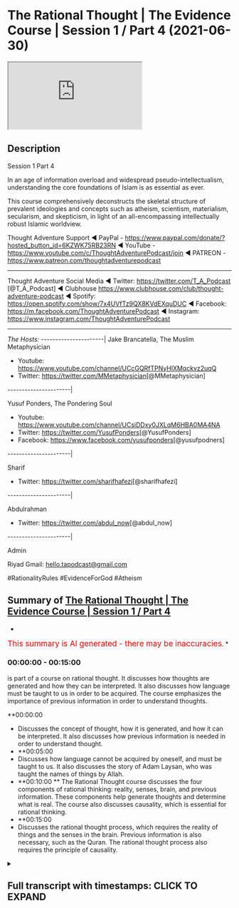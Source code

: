 # The Rational Thought | The Evidence Course | Session 1 / Part 4 (2021-06-30)

<iframe loading='lazy' allow='autoplay' src='https://www.youtube.com/embed/Nb7HHZDr5vU'></iframe>

## Description

Session 1 Part 4

In an age of information overload and widespread pseudo-intellectualism, understanding the core foundations of Islam is as essential as ever. 

This course comprehensively deconstructs the skeletal structure of prevalent ideologies and concepts such as atheism, scientism, materialism, secularism, and skepticism, in light of an all-encompassing intellectually robust Islamic worldview.

Thought Adventure Support
◄ PayPal - https://www.paypal.com/donate/?hosted_button_id=6KZWK75RB23RN 
◄ YouTube - https://www.youtube.com/c/ThoughtAdventurePodcast/join
◄ PATREON - https://www.patreon.com/thoughtadventurepodcast
____________________________________________________________________

Thought Adventure Social Media
◄ Twitter: https://twitter.com/T_A_Podcast​​ [@T_A_Podcast]
◄ Clubhouse https://www.clubhouse.com/club/thought-adventure-podcast
◄ Spotify: https://open.spotify.com/show/7x4UVfTz9QX8KVdEXquDUC
◄ Facebook: https://m.facebook.com/ThoughtAdventurePodcast
◄ Instagram: https://www.instagram.com/ThoughtAdventurePodcast​

----------------------------------------------------------------

*The Hosts:*
----------------------|
Jake Brancatella, The Muslim Metaphysician

- Youtube: https://www.youtube.com/channel/UCcGQRfTPNyHlXMqckvz2uqQ
- Twitter:  https://twitter.com/MMetaphysician​​ [@MMetaphysician]

----------------------|

Yusuf Ponders, The Pondering Soul

- Youtube: https://www.youtube.com/channel/UCsiDDxy0JXLqM6HBA0MA4NA
- Twitter: https://twitter.com/YusufPonders​​ [@YusufPonders]
- Facebook: https://www.facebook.com/yusufponders​ [@yusufpodners]

----------------------|

Sharif

- Twitter: https://twitter.com/sharifhafezi​​ [@sharifhafezi]

----------------------|

Abdulrahman

- Twitter: https://twitter.com/abdul_now​ [@abdul_now]

----------------------|

Admin

Riyad 
Gmail: hello.tapodcast@gmail.com

#RationalityRules #EvidenceForGod #Atheism

## Summary of [The Rational Thought | The Evidence Course | Session 1 / Part 4](https://www.youtube.com/watch?v=Nb7HHZDr5vU)


*

<span style="color:red; font-size:125%">This summary is AI generated - there may be inaccuracies</span>. [](/)*

### <a onclick="modifyYTiframeseektime(0)">00:00:00</a> - <a onclick="modifyYTiframeseektime(900)">00:15:00</a>


 is part of a course on rational thought. It discusses how thoughts are generated and how they can be interpreted. It also discusses how language must be taught to us in order to be acquired. The course emphasizes the importance of previous information in order to understand thoughts.

**<a onclick="modifyYTiframeseektime(0)">00:00:00</a>
* Discusses the concept of thought, how it is generated, and how it can be interpreted. It also discusses how previous information is needed in order to understand thought.
* **<a onclick="modifyYTiframeseektime(300)">00:05:00</a>
* Discusses how language cannot be acquired by oneself, and must be taught to us. It also discusses the story of Adam Laysan, who was taught the names of things by Allah.
* **<a onclick="modifyYTiframeseektime(600)">00:10:00</a>
** The Rational Thought course discusses the four components of rational thinking: reality, senses, brain, and previous information. These components help generate thoughts and determine what is real. The course also discusses causality, which is essential for rational thinking.
* **<a onclick="modifyYTiframeseektime(900)">00:15:00</a>
* Discusses the rational thought process, which requires the reality of things and the senses in the brain. Previous information is also necessary, such as the Quran. The rational thought process also requires the principle of causality.

<details><summary><h2>Full transcript with timestamps: CLICK TO EXPAND</h2></summary>

<a onclick="modifyYTiframeseektime('15')">0:00:15 so you're about to sit down and watch</a>
<a onclick="modifyYTiframeseektime('17')">0:00:17 this video</a>
<a onclick="modifyYTiframeseektime('18')">0:00:18 and suddenly somebody knocks on the door</a>
<a onclick="modifyYTiframeseektime('21')">0:00:21 would it be rational to say that there</a>
<a onclick="modifyYTiframeseektime('24')">0:00:24 is somebody behind the door</a>
<a onclick="modifyYTiframeseektime('26')">0:00:26 or rational to say that somebody or</a>
<a onclick="modifyYTiframeseektime('28')">0:00:28 something has caused that knocking</a>
<a onclick="modifyYTiframeseektime('31')">0:00:31 obviously yes it's a rational concept or</a>
<a onclick="modifyYTiframeseektime('33')">0:00:33 rational idea</a>
<a onclick="modifyYTiframeseektime('35')">0:00:35 that the door doesn't cause its own</a>
<a onclick="modifyYTiframeseektime('36')">0:00:36 knocking and therefore there must be</a>
<a onclick="modifyYTiframeseektime('38')">0:00:38 something that has caused the knocking</a>
<a onclick="modifyYTiframeseektime('40')">0:00:40 from a state of non-knocking so we</a>
<a onclick="modifyYTiframeseektime('43')">0:00:43 naturally asked that and we didn't</a>
<a onclick="modifyYTiframeseektime('44')">0:00:44 actually come to that conclusion</a>
<a onclick="modifyYTiframeseektime('46')">0:00:46 now imagine if somebody turned around</a>
<a onclick="modifyYTiframeseektime('47')">0:00:47 and said well the guy behind the door</a>
<a onclick="modifyYTiframeseektime('49')">0:00:49 has green eyes and i ask how do you know</a>
<a onclick="modifyYTiframeseektime('52')">0:00:52 he has green eyes</a>
<a onclick="modifyYTiframeseektime('53')">0:00:53 and he says well i can tell from the</a>
<a onclick="modifyYTiframeseektime('55')">0:00:55 knocking now does that make a rational</a>
<a onclick="modifyYTiframeseektime('57')">0:00:57 sense</a>
<a onclick="modifyYTiframeseektime('58')">0:00:58 would that be rationally justifiable</a>
<a onclick="modifyYTiframeseektime('61')">0:01:01 obviously</a>
<a onclick="modifyYTiframeseektime('62')">0:01:02 it's not rationally justifiable so</a>
<a onclick="modifyYTiframeseektime('65')">0:01:05 intuitively the reason why i give this</a>
<a onclick="modifyYTiframeseektime('67')">0:01:07 example because intuitively</a>
<a onclick="modifyYTiframeseektime('69')">0:01:09 we can understand that you know we can</a>
<a onclick="modifyYTiframeseektime('72')">0:01:12 identify what is rational and what is</a>
<a onclick="modifyYTiframeseektime('74')">0:01:14 irrational we have that sort of</a>
<a onclick="modifyYTiframeseektime('76')">0:01:16 intuitive knowledge regardless of that</a>
<a onclick="modifyYTiframeseektime('78')">0:01:18 but what we want to try and do today in</a>
<a onclick="modifyYTiframeseektime('81')">0:01:21 this session</a>
<a onclick="modifyYTiframeseektime('82')">0:01:22 is to precisely lay out the meaning</a>
<a onclick="modifyYTiframeseektime('86')">0:01:26 of thought and how thought is generated</a>
<a onclick="modifyYTiframeseektime('89')">0:01:29 and therefore look at some of the key</a>
<a onclick="modifyYTiframeseektime('92')">0:01:32 components</a>
<a onclick="modifyYTiframeseektime('93')">0:01:33 that we will utilize in order to look at</a>
<a onclick="modifyYTiframeseektime('96')">0:01:36 the question</a>
<a onclick="modifyYTiframeseektime('96')">0:01:36 whether the creator exists or not and</a>
<a onclick="modifyYTiframeseektime('99')">0:01:39 this aspect</a>
<a onclick="modifyYTiframeseektime('100')">0:01:40 is a little bit more trickier when</a>
<a onclick="modifyYTiframeseektime('101')">0:01:41 you're trying to make it more explicit</a>
<a onclick="modifyYTiframeseektime('107')">0:01:47 so the first question that will help us</a>
<a onclick="modifyYTiframeseektime('108')">0:01:48 elucidate what rational thinking is is</a>
<a onclick="modifyYTiframeseektime('110')">0:01:50 to understand</a>
<a onclick="modifyYTiframeseektime('111')">0:01:51 how do we generate thoughts in the first</a>
<a onclick="modifyYTiframeseektime('113')">0:01:53 place i'll give some basic examples to</a>
<a onclick="modifyYTiframeseektime('116')">0:01:56 to shall explain this point so imagine</a>
<a onclick="modifyYTiframeseektime('119')">0:01:59 you had</a>
<a onclick="modifyYTiframeseektime('119')">0:01:59 a person who's blind and he's been blind</a>
<a onclick="modifyYTiframeseektime('122')">0:02:02 from birth</a>
<a onclick="modifyYTiframeseektime('123')">0:02:03 and you say to him the chair is red you</a>
<a onclick="modifyYTiframeseektime('126')">0:02:06 know</a>
<a onclick="modifyYTiframeseektime('126')">0:02:06 he's been blind from birth and you told</a>
<a onclick="modifyYTiframeseektime('128')">0:02:08 him the chair is red he might understand</a>
<a onclick="modifyYTiframeseektime('130')">0:02:10 what a chair is</a>
<a onclick="modifyYTiframeseektime('131')">0:02:11 but would he understand what red is well</a>
<a onclick="modifyYTiframeseektime('133')">0:02:13 obviously not because he has no</a>
<a onclick="modifyYTiframeseektime('135')">0:02:15 conception of color</a>
<a onclick="modifyYTiframeseektime('136')">0:02:16 he's never seen color in his life let</a>
<a onclick="modifyYTiframeseektime('138')">0:02:18 alone the red color</a>
<a onclick="modifyYTiframeseektime('141')">0:02:21 similarly if i was to ask you the</a>
<a onclick="modifyYTiframeseektime('142')">0:02:22 question what does coke</a>
<a onclick="modifyYTiframeseektime('144')">0:02:24 taste like and here obviously i'm</a>
<a onclick="modifyYTiframeseektime('146')">0:02:26 talking about cola coke</a>
<a onclick="modifyYTiframeseektime('148')">0:02:28 not the other type the haram type</a>
<a onclick="modifyYTiframeseektime('152')">0:02:32 and and you'd probably say well coke</a>
<a onclick="modifyYTiframeseektime('155')">0:02:35 it tastes like coke yeah</a>
<a onclick="modifyYTiframeseektime('158')">0:02:38 now you explain it by what you've sensed</a>
<a onclick="modifyYTiframeseektime('162')">0:02:42 but if you maybe try a little harder in</a>
<a onclick="modifyYTiframeseektime('164')">0:02:44 terms of explaining it you might turn</a>
<a onclick="modifyYTiframeseektime('165')">0:02:45 around and say well it tastes fizzy</a>
<a onclick="modifyYTiframeseektime('166')">0:02:46 tastes sweet</a>
<a onclick="modifyYTiframeseektime('167')">0:02:47 has a caramel type of taste and what</a>
<a onclick="modifyYTiframeseektime('170')">0:02:50 we're now doing is when we're talking</a>
<a onclick="modifyYTiframeseektime('172')">0:02:52 about</a>
<a onclick="modifyYTiframeseektime('172')">0:02:52 what does you know how to generate</a>
<a onclick="modifyYTiframeseektime('174')">0:02:54 thinking within a blind man</a>
<a onclick="modifyYTiframeseektime('176')">0:02:56 or how to explain what coke uh</a>
<a onclick="modifyYTiframeseektime('179')">0:02:59 coke tastes like then what we're doing</a>
<a onclick="modifyYTiframeseektime('182')">0:03:02 is</a>
<a onclick="modifyYTiframeseektime('183')">0:03:03 we're describing things through</a>
<a onclick="modifyYTiframeseektime('185')">0:03:05 previously sensed reality with a blind</a>
<a onclick="modifyYTiframeseektime('187')">0:03:07 person he hasn't got the ability to</a>
<a onclick="modifyYTiframeseektime('189')">0:03:09 comprehend because he's not previously</a>
<a onclick="modifyYTiframeseektime('191')">0:03:11 sensed it</a>
<a onclick="modifyYTiframeseektime('192')">0:03:12 with the person who's drank coke or has</a>
<a onclick="modifyYTiframeseektime('195')">0:03:15 if he's never drank that if he's drunk</a>
<a onclick="modifyYTiframeseektime('197')">0:03:17 fizzy drinks and he's drunk sweet drinks</a>
<a onclick="modifyYTiframeseektime('199')">0:03:19 then he can understand he can</a>
<a onclick="modifyYTiframeseektime('201')">0:03:21 correlate with what you're saying he can</a>
<a onclick="modifyYTiframeseektime('203')">0:03:23 generate a thought okay</a>
<a onclick="modifyYTiframeseektime('204')">0:03:24 i understand what physios i understand</a>
<a onclick="modifyYTiframeseektime('206')">0:03:26 what sweet is and therefore when you're</a>
<a onclick="modifyYTiframeseektime('208')">0:03:28 saying that coke tastes fizzy and sweet</a>
<a onclick="modifyYTiframeseektime('210')">0:03:30 then i can sort of understand that i can</a>
<a onclick="modifyYTiframeseektime('212')">0:03:32 appreciate that</a>
<a onclick="modifyYTiframeseektime('213')">0:03:33 so you're describing things based upon</a>
<a onclick="modifyYTiframeseektime('216')">0:03:36 previously sensed reality</a>
<a onclick="modifyYTiframeseektime('218')">0:03:38 and these things are stored in our heads</a>
<a onclick="modifyYTiframeseektime('220')">0:03:40 so i can interpret and understand what</a>
<a onclick="modifyYTiframeseektime('221')">0:03:41 someone else</a>
<a onclick="modifyYTiframeseektime('223')">0:03:43 saying and when they describe something</a>
<a onclick="modifyYTiframeseektime('225')">0:03:45 uh</a>
<a onclick="modifyYTiframeseektime('226')">0:03:46 through this reference point of my</a>
<a onclick="modifyYTiframeseektime('228')">0:03:48 previously stored</a>
<a onclick="modifyYTiframeseektime('229')">0:03:49 idea let me give you another example</a>
<a onclick="modifyYTiframeseektime('232')">0:03:52 let's say i found a stone tablet and</a>
<a onclick="modifyYTiframeseektime('234')">0:03:54 found written on it</a>
<a onclick="modifyYTiframeseektime('236')">0:03:56 is some ancient egyptian hieroglyphs</a>
<a onclick="modifyYTiframeseektime('238')">0:03:58 could i understand a language</a>
<a onclick="modifyYTiframeseektime('240')">0:04:00 just by sensing the stone tablet by</a>
<a onclick="modifyYTiframeseektime('243')">0:04:03 looking at the language the hieroglyphic</a>
<a onclick="modifyYTiframeseektime('245')">0:04:05 language</a>
<a onclick="modifyYTiframeseektime('246')">0:04:06 if you had no knowledge of the</a>
<a onclick="modifyYTiframeseektime('248')">0:04:08 hieroglyphics would it be possible</a>
<a onclick="modifyYTiframeseektime('250')">0:04:10 no it wouldn't it would be impossible</a>
<a onclick="modifyYTiframeseektime('253')">0:04:13 and in fact it</a>
<a onclick="modifyYTiframeseektime('254')">0:04:14 was impossible to understand the ancient</a>
<a onclick="modifyYTiframeseektime('256')">0:04:16 egyptian language the hieroglyphic</a>
<a onclick="modifyYTiframeseektime('258')">0:04:18 language</a>
<a onclick="modifyYTiframeseektime('259')">0:04:19 because it became a lost language it was</a>
<a onclick="modifyYTiframeseektime('261')">0:04:21 only when they discovered</a>
<a onclick="modifyYTiframeseektime('263')">0:04:23 the rosetta stone and here what they had</a>
<a onclick="modifyYTiframeseektime('266')">0:04:26 was egyptian</a>
<a onclick="modifyYTiframeseektime('267')">0:04:27 hieroglyphs at the top and below it</a>
<a onclick="modifyYTiframeseektime('270')">0:04:30 was ancient greek and because it had</a>
<a onclick="modifyYTiframeseektime('272')">0:04:32 knowledge of the ancient greek</a>
<a onclick="modifyYTiframeseektime('274')">0:04:34 they were able to correspond the words</a>
<a onclick="modifyYTiframeseektime('276')">0:04:36 and the meanings and the sentences from</a>
<a onclick="modifyYTiframeseektime('278')">0:04:38 the hieroglyphs the ancient greek to</a>
<a onclick="modifyYTiframeseektime('280')">0:04:40 start to</a>
<a onclick="modifyYTiframeseektime('282')">0:04:42 decipher what each word meant because</a>
<a onclick="modifyYTiframeseektime('284')">0:04:44 they</a>
<a onclick="modifyYTiframeseektime('285')">0:04:45 already had the previous information of</a>
<a onclick="modifyYTiframeseektime('287')">0:04:47 ancient greek it was still it already</a>
<a onclick="modifyYTiframeseektime('288')">0:04:48 existed</a>
<a onclick="modifyYTiframeseektime('290')">0:04:50 so the reason why i give this example is</a>
<a onclick="modifyYTiframeseektime('292')">0:04:52 because when we sense the reality we</a>
<a onclick="modifyYTiframeseektime('294')">0:04:54 don't sense reality</a>
<a onclick="modifyYTiframeseektime('296')">0:04:56 without previous information we still</a>
<a onclick="modifyYTiframeseektime('298')">0:04:58 need something else</a>
<a onclick="modifyYTiframeseektime('299')">0:04:59 called previous information another</a>
<a onclick="modifyYTiframeseektime('302')">0:05:02 example of this is language and that's a</a>
<a onclick="modifyYTiframeseektime('304')">0:05:04 i think it's a key example here language</a>
<a onclick="modifyYTiframeseektime('307')">0:05:07 is not something that</a>
<a onclick="modifyYTiframeseektime('309')">0:05:09 we simply acquire through experience</a>
<a onclick="modifyYTiframeseektime('312')">0:05:12 so if you put a child in the middle of a</a>
<a onclick="modifyYTiframeseektime('315')">0:05:15 baby in the middle of the desert and it</a>
<a onclick="modifyYTiframeseektime('316')">0:05:16 grows up he's not going to acquire</a>
<a onclick="modifyYTiframeseektime('318')">0:05:18 language</a>
<a onclick="modifyYTiframeseektime('319')">0:05:19 he's going to have to learn language so</a>
<a onclick="modifyYTiframeseektime('320')">0:05:20 if it's kind of english he's not going</a>
<a onclick="modifyYTiframeseektime('322')">0:05:22 to acquire language on its own it's</a>
<a onclick="modifyYTiframeseektime('323')">0:05:23 going to have to be taught english</a>
<a onclick="modifyYTiframeseektime('325')">0:05:25 and english words or arabic or whatever</a>
<a onclick="modifyYTiframeseektime('327')">0:05:27 other language</a>
<a onclick="modifyYTiframeseektime('328')">0:05:28 in fact it won't even learn any language</a>
<a onclick="modifyYTiframeseektime('331')">0:05:31 this is a sad reality there are examples</a>
<a onclick="modifyYTiframeseektime('334')">0:05:34 of this</a>
<a onclick="modifyYTiframeseektime('335')">0:05:35 where children have been abandoned in</a>
<a onclick="modifyYTiframeseektime('337')">0:05:37 the jungles or been neglected in their</a>
<a onclick="modifyYTiframeseektime('339')">0:05:39 homes</a>
<a onclick="modifyYTiframeseektime('339')">0:05:39 where they have been isolated and</a>
<a onclick="modifyYTiframeseektime('342')">0:05:42 therefore</a>
<a onclick="modifyYTiframeseektime('342')">0:05:42 you know have not engaged or interacted</a>
<a onclick="modifyYTiframeseektime('345')">0:05:45 with other human beings they've not been</a>
<a onclick="modifyYTiframeseektime('347')">0:05:47 spoken to</a>
<a onclick="modifyYTiframeseektime('348')">0:05:48 and so they lost the ability to speak</a>
<a onclick="modifyYTiframeseektime('350')">0:05:50 they didn't speak when they were finally</a>
<a onclick="modifyYTiframeseektime('352')">0:05:52 rescued and this is an example of this</a>
<a onclick="modifyYTiframeseektime('354')">0:05:54 was the russian bird boy</a>
<a onclick="modifyYTiframeseektime('355')">0:05:55 because he was kept in a cage next to</a>
<a onclick="modifyYTiframeseektime('357')">0:05:57 birds and he started chirping like the</a>
<a onclick="modifyYTiframeseektime('359')">0:05:59 birds</a>
<a onclick="modifyYTiframeseektime('360')">0:06:00 and he was in 2008 and he was found when</a>
<a onclick="modifyYTiframeseektime('362')">0:06:02 he was eight years of age</a>
<a onclick="modifyYTiframeseektime('364')">0:06:04 in a cambodian cambodian jungle there</a>
<a onclick="modifyYTiframeseektime('367')">0:06:07 was a girl that was found when she was</a>
<a onclick="modifyYTiframeseektime('368')">0:06:08 27 this is in 2007</a>
<a onclick="modifyYTiframeseektime('371')">0:06:11 and they found that they didn't have</a>
<a onclick="modifyYTiframeseektime('373')">0:06:13 language they didn't have like a basic</a>
<a onclick="modifyYTiframeseektime('375')">0:06:15 language they didn't have language</a>
<a onclick="modifyYTiframeseektime('376')">0:06:16 at all they just made grunts no language</a>
<a onclick="modifyYTiframeseektime('379')">0:06:19 at all</a>
<a onclick="modifyYTiframeseektime('380')">0:06:20 and also what's also very interesting is</a>
<a onclick="modifyYTiframeseektime('383')">0:06:23 that they found that these feral</a>
<a onclick="modifyYTiframeseektime('384')">0:06:24 they term feral children these children</a>
<a onclick="modifyYTiframeseektime('387')">0:06:27 that</a>
<a onclick="modifyYTiframeseektime('388')">0:06:28 did not have any interaction with human</a>
<a onclick="modifyYTiframeseektime('391')">0:06:31 language</a>
<a onclick="modifyYTiframeseektime('392')">0:06:32 before the age of seven lost the ability</a>
<a onclick="modifyYTiframeseektime('395')">0:06:35 to</a>
<a onclick="modifyYTiframeseektime('396')">0:06:36 learn grammar or make grammatically</a>
<a onclick="modifyYTiframeseektime('398')">0:06:38 correct speech</a>
<a onclick="modifyYTiframeseektime('399')">0:06:39 so they could after the age of seven</a>
<a onclick="modifyYTiframeseektime('401')">0:06:41 learn for example</a>
<a onclick="modifyYTiframeseektime('404')">0:06:44 uh and identify objects and the names of</a>
<a onclick="modifyYTiframeseektime('407')">0:06:47 objects</a>
<a onclick="modifyYTiframeseektime('408')">0:06:48 but they couldn't grammatically</a>
<a onclick="modifyYTiframeseektime('410')">0:06:50 construct</a>
<a onclick="modifyYTiframeseektime('411')">0:06:51 those vocabularies into a meaningful</a>
<a onclick="modifyYTiframeseektime('413')">0:06:53 sentence so they might turn around said</a>
<a onclick="modifyYTiframeseektime('415')">0:06:55 food eat but they wouldn't be able to</a>
<a onclick="modifyYTiframeseektime('417')">0:06:57 say the food is on the table</a>
<a onclick="modifyYTiframeseektime('419')">0:06:59 and i want to eat it yeah but they'd</a>
<a onclick="modifyYTiframeseektime('422')">0:07:02 rather they would just simply</a>
<a onclick="modifyYTiframeseektime('423')">0:07:03 use the vocab of that they look they so</a>
<a onclick="modifyYTiframeseektime('426')">0:07:06 this was the case</a>
<a onclick="modifyYTiframeseektime('427')">0:07:07 and what does this indicate it indicates</a>
<a onclick="modifyYTiframeseektime('429')">0:07:09 that actually</a>
<a onclick="modifyYTiframeseektime('430')">0:07:10 language that we acquire</a>
<a onclick="modifyYTiframeseektime('433')">0:07:13 cannot be something that we acquire</a>
<a onclick="modifyYTiframeseektime('435')">0:07:15 ourselves but rather it has to be taught</a>
<a onclick="modifyYTiframeseektime('437')">0:07:17 to us</a>
<a onclick="modifyYTiframeseektime('438')">0:07:18 including grammar so yes the brain has</a>
<a onclick="modifyYTiframeseektime('440')">0:07:20 to have the capacity to understand</a>
<a onclick="modifyYTiframeseektime('443')">0:07:23 and construct language grammatically but</a>
<a onclick="modifyYTiframeseektime('445')">0:07:25 you have to be supplied the input</a>
<a onclick="modifyYTiframeseektime('447')">0:07:27 that input comes from maybe a parent</a>
<a onclick="modifyYTiframeseektime('450')">0:07:30 people around us or society at large</a>
<a onclick="modifyYTiframeseektime('453')">0:07:33 that's the previous</a>
<a onclick="modifyYTiframeseektime('454')">0:07:34 information and so as a result we</a>
<a onclick="modifyYTiframeseektime('457')">0:07:37 realized that just</a>
<a onclick="modifyYTiframeseektime('458')">0:07:38 sensation alone doesn't lead and</a>
<a onclick="modifyYTiframeseektime('460')">0:07:40 generate to thinking</a>
<a onclick="modifyYTiframeseektime('462')">0:07:42 this was the point if you remember when</a>
<a onclick="modifyYTiframeseektime('463')">0:07:43 we talked about the empiricist and the</a>
<a onclick="modifyYTiframeseektime('465')">0:07:45 rationalists we said the empiricist said</a>
<a onclick="modifyYTiframeseektime('467')">0:07:47 you're not born with innate ideas</a>
<a onclick="modifyYTiframeseektime('469')">0:07:49 you just need to sense things well</a>
<a onclick="modifyYTiframeseektime('470')">0:07:50 actually we have to be born with certain</a>
<a onclick="modifyYTiframeseektime('472')">0:07:52 level of previous information</a>
<a onclick="modifyYTiframeseektime('474')">0:07:54 and certain level of innate ideas in</a>
<a onclick="modifyYTiframeseektime('476')">0:07:56 order to come up with</a>
<a onclick="modifyYTiframeseektime('478')">0:07:58 concepts otherwise just by sensation</a>
<a onclick="modifyYTiframeseektime('481')">0:08:01 alone</a>
<a onclick="modifyYTiframeseektime('481')">0:08:01 you wouldn't have that and this is a</a>
<a onclick="modifyYTiframeseektime('483')">0:08:03 profound profound</a>
<a onclick="modifyYTiframeseektime('485')">0:08:05 point because if it's the case that</a>
<a onclick="modifyYTiframeseektime('487')">0:08:07 language itself</a>
<a onclick="modifyYTiframeseektime('489')">0:08:09 cannot be acquired by ourselves it has</a>
<a onclick="modifyYTiframeseektime('492')">0:08:12 to be taught to us</a>
<a onclick="modifyYTiframeseektime('493')">0:08:13 then it makes sense when allah subhanahu</a>
<a onclick="modifyYTiframeseektime('496')">0:08:16 wa ta'ala in the quran</a>
<a onclick="modifyYTiframeseektime('497')">0:08:17 says in surah baqarah verse 4 31</a>
<a onclick="modifyYTiframeseektime('501')">0:08:21 and he taught adam all the names of</a>
<a onclick="modifyYTiframeseektime('504')">0:08:24 everything</a>
<a onclick="modifyYTiframeseektime('505')">0:08:25 then he showed them to the angels and</a>
<a onclick="modifyYTiframeseektime('507')">0:08:27 said tell me the names</a>
<a onclick="modifyYTiframeseektime('509')">0:08:29 of these if you are truthful hey allah</a>
<a onclick="modifyYTiframeseektime('512')">0:08:32 is mentioning the point that</a>
<a onclick="modifyYTiframeseektime('513')">0:08:33 adam laysan was taught the names of</a>
<a onclick="modifyYTiframeseektime('516')">0:08:36 things i the previous information was</a>
<a onclick="modifyYTiframeseektime('518')">0:08:38 first supplied</a>
<a onclick="modifyYTiframeseektime('519')">0:08:39 in terms of language and understanding</a>
<a onclick="modifyYTiframeseektime('522')">0:08:42 to</a>
<a onclick="modifyYTiframeseektime('522')">0:08:42 adam lesson from allah and</a>
<a onclick="modifyYTiframeseektime('526')">0:08:46 in the imam tabari's tafsir of this</a>
<a onclick="modifyYTiframeseektime('528')">0:08:48 story</a>
<a onclick="modifyYTiframeseektime('530')">0:08:50 he mentions further about how the angels</a>
<a onclick="modifyYTiframeseektime('534')">0:08:54 they came to adam islam and they started</a>
<a onclick="modifyYTiframeseektime('536')">0:08:56 to test him</a>
<a onclick="modifyYTiframeseektime('537')">0:08:57 you know his use of language they found</a>
<a onclick="modifyYTiframeseektime('539')">0:08:59 it you know novel</a>
<a onclick="modifyYTiframeseektime('541')">0:09:01 and so they asked him adam islam who is</a>
<a onclick="modifyYTiframeseektime('544')">0:09:04 the woman</a>
<a onclick="modifyYTiframeseektime('545')">0:09:05 who was created to be adam laysan's wife</a>
<a onclick="modifyYTiframeseektime('547')">0:09:07 and he</a>
<a onclick="modifyYTiframeseektime('548')">0:09:08 alaihi salam said she is howa</a>
<a onclick="modifyYTiframeseektime('551')">0:09:11 yeah and when the angels asked why she</a>
<a onclick="modifyYTiframeseektime('553')">0:09:13 named such</a>
<a onclick="modifyYTiframeseektime('555')">0:09:15 and he said because she was created from</a>
<a onclick="modifyYTiframeseektime('558')">0:09:18 something alive</a>
<a onclick="modifyYTiframeseektime('559')">0:09:19 hey which means life so howa</a>
<a onclick="modifyYTiframeseektime('563')">0:09:23 is a construct of the word hey and so</a>
<a onclick="modifyYTiframeseektime('565')">0:09:25 this allows us or this also demonstrates</a>
<a onclick="modifyYTiframeseektime('567')">0:09:27 to us</a>
<a onclick="modifyYTiframeseektime('568')">0:09:28 an aspect of the thinking process which</a>
<a onclick="modifyYTiframeseektime('571')">0:09:31 is the ability to sense a reality</a>
<a onclick="modifyYTiframeseektime('573')">0:09:33 and to link to previous information or</a>
<a onclick="modifyYTiframeseektime('575')">0:09:35 innate concepts</a>
<a onclick="modifyYTiframeseektime('576')">0:09:36 and then develop and expand</a>
<a onclick="modifyYTiframeseektime('580')">0:09:40 our concepts beyond that so we can for</a>
<a onclick="modifyYTiframeseektime('583')">0:09:43 example there's a very brief example</a>
<a onclick="modifyYTiframeseektime('586')">0:09:46 if i uh if i've sensed gold and i've</a>
<a onclick="modifyYTiframeseektime('589')">0:09:49 sensed a mountain</a>
<a onclick="modifyYTiframeseektime('591')">0:09:51 and in my mind i can imagine a mountain</a>
<a onclick="modifyYTiframeseektime('593')">0:09:53 that's purely made out of gold</a>
<a onclick="modifyYTiframeseektime('596')">0:09:56 you know this is what i can do i can</a>
<a onclick="modifyYTiframeseektime('597')">0:09:57 construct that similarly in language we</a>
<a onclick="modifyYTiframeseektime('600')">0:10:00 can construct</a>
<a onclick="modifyYTiframeseektime('601')">0:10:01 based upon the previous information new</a>
<a onclick="modifyYTiframeseektime('603')">0:10:03 terms</a>
<a onclick="modifyYTiframeseektime('604')">0:10:04 like for example biology comes from the</a>
<a onclick="modifyYTiframeseektime('606')">0:10:06 word bio</a>
<a onclick="modifyYTiframeseektime('607')">0:10:07 and ology bio means organic or life and</a>
<a onclick="modifyYTiframeseektime('610')">0:10:10 ology means study</a>
<a onclick="modifyYTiframeseektime('612')">0:10:12 so biology means the study of life or</a>
<a onclick="modifyYTiframeseektime('614')">0:10:14 terms like globalization</a>
<a onclick="modifyYTiframeseektime('617')">0:10:17 global meaning the world and ization in</a>
<a onclick="modifyYTiframeseektime('619')">0:10:19 this suffix is used to refer to</a>
<a onclick="modifyYTiframeseektime('621')">0:10:21 something</a>
<a onclick="modifyYTiframeseektime('622')">0:10:22 to make something like that or to make</a>
<a onclick="modifyYTiframeseektime('624')">0:10:24 it so globalization means to make global</a>
<a onclick="modifyYTiframeseektime('627')">0:10:27 like nationalization is to make</a>
<a onclick="modifyYTiframeseektime('628')">0:10:28 national so we can construct language in</a>
<a onclick="modifyYTiframeseektime('631')">0:10:31 this way</a>
<a onclick="modifyYTiframeseektime('632')">0:10:32 and we can understand whether the what</a>
<a onclick="modifyYTiframeseektime('634')">0:10:34 we've constructed</a>
<a onclick="modifyYTiframeseektime('635')">0:10:35 in this way is it a rational idea or an</a>
<a onclick="modifyYTiframeseektime('639')">0:10:39 irrational idea</a>
<a onclick="modifyYTiframeseektime('640')">0:10:40 because we can make these imaginations</a>
<a onclick="modifyYTiframeseektime('642')">0:10:42 like the mountain of gold</a>
<a onclick="modifyYTiframeseektime('643')">0:10:43 by understanding whether it has</a>
<a onclick="modifyYTiframeseektime('645')">0:10:45 correspondence upon the reality</a>
<a onclick="modifyYTiframeseektime('648')">0:10:48 so let's just really simplify what we've</a>
<a onclick="modifyYTiframeseektime('650')">0:10:50 said</a>
<a onclick="modifyYTiframeseektime('652')">0:10:52 famous scholarship dr edin and he was a</a>
<a onclick="modifyYTiframeseektime('655')">0:10:55 scholar of the 20th century</a>
<a onclick="modifyYTiframeseektime('658')">0:10:58 and he stated what the rational method</a>
<a onclick="modifyYTiframeseektime('660')">0:11:00 was and what it was composed of and he</a>
<a onclick="modifyYTiframeseektime('661')">0:11:01 mentioned this in the book</a>
<a onclick="modifyYTiframeseektime('663')">0:11:03 of islam systems of islam and also the</a>
<a onclick="modifyYTiframeseektime('666')">0:11:06 book at afghir</a>
<a onclick="modifyYTiframeseektime('667')">0:11:07 the thinking and he said rational</a>
<a onclick="modifyYTiframeseektime('670')">0:11:10 thinking or rational method</a>
<a onclick="modifyYTiframeseektime('673')">0:11:13 is built upon four components first you</a>
<a onclick="modifyYTiframeseektime('675')">0:11:15 need a reality</a>
<a onclick="modifyYTiframeseektime('676')">0:11:16 second you need senses to send the sense</a>
<a onclick="modifyYTiframeseektime('678')">0:11:18 of reality</a>
<a onclick="modifyYTiframeseektime('680')">0:11:20 thirdly you need the brain which the</a>
<a onclick="modifyYTiframeseektime('682')">0:11:22 reality is trans</a>
<a onclick="modifyYTiframeseektime('684')">0:11:24 the reality through the senses</a>
<a onclick="modifyYTiframeseektime('685')">0:11:25 transmitted to the brain and the brain</a>
<a onclick="modifyYTiframeseektime('687')">0:11:27 has stored</a>
<a onclick="modifyYTiframeseektime('688')">0:11:28 information or previous information so</a>
<a onclick="modifyYTiframeseektime('690')">0:11:30 you have these things</a>
<a onclick="modifyYTiframeseektime('691')">0:11:31 reality senses brain and previous</a>
<a onclick="modifyYTiframeseektime('694')">0:11:34 information</a>
<a onclick="modifyYTiframeseektime('695')">0:11:35 in order to generate thought and if we</a>
<a onclick="modifyYTiframeseektime('697')">0:11:37 understand</a>
<a onclick="modifyYTiframeseektime('698')">0:11:38 this definition of thought then we can</a>
<a onclick="modifyYTiframeseektime('701')">0:11:41 understand a few things</a>
<a onclick="modifyYTiframeseektime('702')">0:11:42 we can conclude a certain certain things</a>
<a onclick="modifyYTiframeseektime('705')">0:11:45 the first thing that we can conclude</a>
<a onclick="modifyYTiframeseektime('707')">0:11:47 is well if reality is necessary to think</a>
<a onclick="modifyYTiframeseektime('711')">0:11:51 and i think therefore reality must exist</a>
<a onclick="modifyYTiframeseektime('715')">0:11:55 so this</a>
<a onclick="modifyYTiframeseektime('716')">0:11:56 point about people say oh you know how</a>
<a onclick="modifyYTiframeseektime('718')">0:11:58 do we know things around us exist how do</a>
<a onclick="modifyYTiframeseektime('719')">0:11:59 we know reality exists</a>
<a onclick="modifyYTiframeseektime('721')">0:12:01 all these types of speculations well i</a>
<a onclick="modifyYTiframeseektime('724')">0:12:04 think</a>
<a onclick="modifyYTiframeseektime('724')">0:12:04 therefore there must be a reality that</a>
<a onclick="modifyYTiframeseektime('728')">0:12:08 has allowed me</a>
<a onclick="modifyYTiframeseektime('729')">0:12:09 to make this thought in the first place</a>
<a onclick="modifyYTiframeseektime('731')">0:12:11 secondly if reality is the cause of</a>
<a onclick="modifyYTiframeseektime('734')">0:12:14 thinking</a>
<a onclick="modifyYTiframeseektime('735')">0:12:15 then what we are saying is that</a>
<a onclick="modifyYTiframeseektime('737')">0:12:17 causality is a necessary component of</a>
<a onclick="modifyYTiframeseektime('739')">0:12:19 rational thinking</a>
<a onclick="modifyYTiframeseektime('741')">0:12:21 so what generated this idea was the</a>
<a onclick="modifyYTiframeseektime('743')">0:12:23 reality</a>
<a onclick="modifyYTiframeseektime('744')">0:12:24 so when you've got a person's blind from</a>
<a onclick="modifyYTiframeseektime('746')">0:12:26 birth he can't sense the color red</a>
<a onclick="modifyYTiframeseektime('748')">0:12:28 he's not going to generate thinking</a>
<a onclick="modifyYTiframeseektime('749')">0:12:29 within him if he</a>
<a onclick="modifyYTiframeseektime('751')">0:12:31 suddenly is able to see and he looks at</a>
<a onclick="modifyYTiframeseektime('753')">0:12:33 the color red it's going to give him a</a>
<a onclick="modifyYTiframeseektime('754')">0:12:34 comprehension what you mean now by the</a>
<a onclick="modifyYTiframeseektime('756')">0:12:36 color red</a>
<a onclick="modifyYTiframeseektime('757')">0:12:37 he's generated thinking that generation</a>
<a onclick="modifyYTiframeseektime('759')">0:12:39 of thinking or generating your thinking</a>
<a onclick="modifyYTiframeseektime('762')">0:12:42 was caused by the sensation of reality</a>
<a onclick="modifyYTiframeseektime('764')">0:12:44 so you have to accept this principle of</a>
<a onclick="modifyYTiframeseektime('766')">0:12:46 causality as well</a>
<a onclick="modifyYTiframeseektime('767')">0:12:47 furthermore causality is even more fun</a>
<a onclick="modifyYTiframeseektime('771')">0:12:51 well it's it can be also shown in</a>
<a onclick="modifyYTiframeseektime('773')">0:12:53 another way as well</a>
<a onclick="modifyYTiframeseektime('774')">0:12:54 which is which is really important and</a>
<a onclick="modifyYTiframeseektime('776')">0:12:56 is really</a>
<a onclick="modifyYTiframeseektime('778')">0:12:58 very important connected to the</a>
<a onclick="modifyYTiframeseektime('779')">0:12:59 comprehensive comprehensible to</a>
<a onclick="modifyYTiframeseektime('782')">0:13:02 comprehend</a>
<a onclick="modifyYTiframeseektime('783')">0:13:03 let me give you an example you've got</a>
<a onclick="modifyYTiframeseektime('785')">0:13:05 two colorless old</a>
<a onclick="modifyYTiframeseektime('787')">0:13:07 colorless liquids and you wanted to know</a>
<a onclick="modifyYTiframeseektime('790')">0:13:10 whether these two colorless liquids are</a>
<a onclick="modifyYTiframeseektime('792')">0:13:12 the same thing</a>
<a onclick="modifyYTiframeseektime('794')">0:13:14 same reality same liquid or are they two</a>
<a onclick="modifyYTiframeseektime('797')">0:13:17 different liquids</a>
<a onclick="modifyYTiframeseektime('798')">0:13:18 how are you gonna know well if they</a>
<a onclick="modifyYTiframeseektime('801')">0:13:21 react</a>
<a onclick="modifyYTiframeseektime('802')">0:13:22 differently at the same cause you're</a>
<a onclick="modifyYTiframeseektime('804')">0:13:24 gonna call them two different things</a>
<a onclick="modifyYTiframeseektime('806')">0:13:26 for example if i take one color color</a>
<a onclick="modifyYTiframeseektime('809')">0:13:29 the colorless liquid and i put heat to</a>
<a onclick="modifyYTiframeseektime('811')">0:13:31 it and i</a>
<a onclick="modifyYTiframeseektime('812')">0:13:32 bring it to the boil and find it boils</a>
<a onclick="modifyYTiframeseektime('814')">0:13:34 at 100 degrees celsius</a>
<a onclick="modifyYTiframeseektime('816')">0:13:36 then i think to myself hold on this is</a>
<a onclick="modifyYTiframeseektime('819')">0:13:39 you know distinct and it might be water</a>
<a onclick="modifyYTiframeseektime('822')">0:13:42 and then i take the other liquid</a>
<a onclick="modifyYTiframeseektime('824')">0:13:44 and i boil it and i find it boils at</a>
<a onclick="modifyYTiframeseektime('825')">0:13:45 about 78 degrees celsius i think hold on</a>
<a onclick="modifyYTiframeseektime('828')">0:13:48 there's two different liquids here</a>
<a onclick="modifyYTiframeseektime('830')">0:13:50 because i subject them to the same cause</a>
<a onclick="modifyYTiframeseektime('832')">0:13:52 but they exhibit different effects</a>
<a onclick="modifyYTiframeseektime('836')">0:13:56 and maybe if i drink one liquid it</a>
<a onclick="modifyYTiframeseektime('837')">0:13:57 quenches my first</a>
<a onclick="modifyYTiframeseektime('839')">0:13:59 and the other liquid is probably haram</a>
<a onclick="modifyYTiframeseektime('842')">0:14:02 i alcohol and makes them tipsy</a>
<a onclick="modifyYTiframeseektime('845')">0:14:05 so we distinguish realities based upon</a>
<a onclick="modifyYTiframeseektime('849')">0:14:09 the effects differing</a>
<a onclick="modifyYTiframeseektime('853')">0:14:13 from each other even though they inhabit</a>
<a onclick="modifyYTiframeseektime('855')">0:14:15 the same causes so i know a table is</a>
<a onclick="modifyYTiframeseektime('857')">0:14:17 different to</a>
<a onclick="modifyYTiframeseektime('858')">0:14:18 a camera a camera is different to a</a>
<a onclick="modifyYTiframeseektime('861')">0:14:21 light a light is different to carpet</a>
<a onclick="modifyYTiframeseektime('864')">0:14:24 yeah just giving you random examples but</a>
<a onclick="modifyYTiframeseektime('867')">0:14:27 the reason why i'm saying this is</a>
<a onclick="modifyYTiframeseektime('868')">0:14:28 because</a>
<a onclick="modifyYTiframeseektime('869')">0:14:29 we sense the different attributes that</a>
<a onclick="modifyYTiframeseektime('872')">0:14:32 exist within these things</a>
<a onclick="modifyYTiframeseektime('873')">0:14:33 and when we're sensing the different</a>
<a onclick="modifyYTiframeseektime('874')">0:14:34 attributes what we're really sensing</a>
<a onclick="modifyYTiframeseektime('876')">0:14:36 is the different effects and the</a>
<a onclick="modifyYTiframeseektime('879')">0:14:39 different effects</a>
<a onclick="modifyYTiframeseektime('880')">0:14:40 even though these things exist at the</a>
<a onclick="modifyYTiframeseektime('882')">0:14:42 same cause causality or the same causes</a>
<a onclick="modifyYTiframeseektime('885')">0:14:45 and same conditions and that's what we</a>
<a onclick="modifyYTiframeseektime('888')">0:14:48 store in our mind</a>
<a onclick="modifyYTiframeseektime('889')">0:14:49 that's what we understand so when we</a>
<a onclick="modifyYTiframeseektime('891')">0:14:51 talk about sweet we're talking about the</a>
<a onclick="modifyYTiframeseektime('892')">0:14:52 effect</a>
<a onclick="modifyYTiframeseektime('894')">0:14:54 yeah the same cause which is different</a>
<a onclick="modifyYTiframeseektime('896')">0:14:56 or</a>
<a onclick="modifyYTiframeseektime('897')">0:14:57 a particular cause which is different to</a>
<a onclick="modifyYTiframeseektime('899')">0:14:59 maybe something that tastes</a>
<a onclick="modifyYTiframeseektime('900')">0:15:00 fizzy so that's a different effect even</a>
<a onclick="modifyYTiframeseektime('902')">0:15:02 though both are</a>
<a onclick="modifyYTiframeseektime('904')">0:15:04 you know consumed or tasted that's how</a>
<a onclick="modifyYTiframeseektime('906')">0:15:06 we're sensing them</a>
<a onclick="modifyYTiframeseektime('907')">0:15:07 so therefore we understand and</a>
<a onclick="modifyYTiframeseektime('909')">0:15:09 comprehend and that's how we understand</a>
<a onclick="modifyYTiframeseektime('911')">0:15:11 and comprehend the universe around us</a>
<a onclick="modifyYTiframeseektime('914')">0:15:14 so this is what we mean by the rational</a>
<a onclick="modifyYTiframeseektime('916')">0:15:16 method the rational method requires the</a>
<a onclick="modifyYTiframeseektime('918')">0:15:18 reality</a>
<a onclick="modifyYTiframeseektime('919')">0:15:19 and it requires previous information as</a>
<a onclick="modifyYTiframeseektime('921')">0:15:21 well as the senses in the brain</a>
<a onclick="modifyYTiframeseektime('923')">0:15:23 that the previous information is</a>
<a onclick="modifyYTiframeseektime('925')">0:15:25 something that you know we are</a>
<a onclick="modifyYTiframeseektime('927')">0:15:27 you know we have innate concepts like</a>
<a onclick="modifyYTiframeseektime('928')">0:15:28 causality but also has to be supplied to</a>
<a onclick="modifyYTiframeseektime('931')">0:15:31 us through</a>
<a onclick="modifyYTiframeseektime('932')">0:15:32 language has to be taught to us you know</a>
<a onclick="modifyYTiframeseektime('934')">0:15:34 we've obviously got the quran as</a>
<a onclick="modifyYTiframeseektime('935')">0:15:35 mentioned</a>
<a onclick="modifyYTiframeseektime('936')">0:15:36 but we've also got very strong empirical</a>
<a onclick="modifyYTiframeseektime('938')">0:15:38 evidence</a>
<a onclick="modifyYTiframeseektime('939')">0:15:39 and also rational evidence on the things</a>
<a onclick="modifyYTiframeseektime('941')">0:15:41 like the hieroglyphics etc</a>
<a onclick="modifyYTiframeseektime('945')">0:15:45 so we've got that and the other aspect</a>
<a onclick="modifyYTiframeseektime('947')">0:15:47 is that causality is a component</a>
<a onclick="modifyYTiframeseektime('950')">0:15:50 for rational thinking so just like i</a>
<a onclick="modifyYTiframeseektime('952')">0:15:52 said if i think there must be a reality</a>
<a onclick="modifyYTiframeseektime('955')">0:15:55 that exists</a>
<a onclick="modifyYTiframeseektime('956')">0:15:56 in the same way if i can think and i</a>
<a onclick="modifyYTiframeseektime('959')">0:15:59 need causality to</a>
<a onclick="modifyYTiframeseektime('962')">0:16:02 exist in order for me to think the fact</a>
<a onclick="modifyYTiframeseektime('964')">0:16:04 that i think</a>
<a onclick="modifyYTiframeseektime('965')">0:16:05 means that therefore causality exists so</a>
<a onclick="modifyYTiframeseektime('967')">0:16:07 causality is not a principle we derive</a>
<a onclick="modifyYTiframeseektime('970')">0:16:10 for experience i see causality therefore</a>
<a onclick="modifyYTiframeseektime('973')">0:16:13 i'll believe in it</a>
<a onclick="modifyYTiframeseektime('974')">0:16:14 rather causality is something that's</a>
<a onclick="modifyYTiframeseektime('976')">0:16:16 necessary as a component to the thinking</a>
<a onclick="modifyYTiframeseektime('979')">0:16:19 process</a>
<a onclick="modifyYTiframeseektime('979')">0:16:19 itself and it's from this basis and</a>
<a onclick="modifyYTiframeseektime('982')">0:16:22 understanding that we can start to</a>
<a onclick="modifyYTiframeseektime('984')">0:16:24 investigate whether a creator exists or</a>
<a onclick="modifyYTiframeseektime('994')">0:16:34 not</a>
</details>